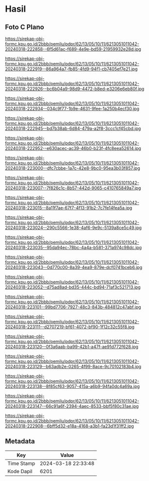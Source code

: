 # Hasil

## Foto C Plano

https://sirekap-obj-formc.kpu.go.id/2bbb/pemilu/pdpr/62/13/05/10/11/6213051011042-20240318-222858--6f5d61ac-f689-4e9e-bd59-21959932e28d.jpg

https://sirekap-obj-formc.kpu.go.id/2bbb/pemilu/pdpr/62/13/05/10/11/6213051011042-20240318-222919--86a964a7-fb85-4fd9-94f1-cb7405ef7e21.jpg

https://sirekap-obj-formc.kpu.go.id/2bbb/pemilu/pdpr/62/13/05/10/11/6213051011042-20240318-222926--bc6b04a9-98d9-4472-b8ed-e3206e6eb80f.jpg

https://sirekap-obj-formc.kpu.go.id/2bbb/pemilu/pdpr/62/13/05/10/11/6213051011042-20240318-222934--034c9f77-1b9e-4631-9fee-1a250b4ecf30.jpg

https://sirekap-obj-formc.kpu.go.id/2bbb/pemilu/pdpr/62/13/05/10/11/6213051011042-20240318-222945--bd7b38ab-6d84-479a-a2f8-3ccc1cf45cbd.jpg

https://sirekap-obj-formc.kpu.go.id/2bbb/pemilu/pdpr/62/13/05/10/11/6213051011042-20240318-222952--e630acec-ac39-46b0-b23f-4fc8eea52614.jpg

https://sirekap-obj-formc.kpu.go.id/2bbb/pemilu/pdpr/62/13/05/10/11/6213051011042-20240318-223000--dfc7cbbe-1a7c-42e8-9bc0-95ea3b03f857.jpg

https://sirekap-obj-formc.kpu.go.id/2bbb/pemilu/pdpr/62/13/05/10/11/6213051011042-20240318-223007--7f826c1c-8b57-442d-9065-c410765849a7.jpg

https://sirekap-obj-formc.kpu.go.id/2bbb/pemilu/pdpr/62/13/05/10/11/6213051011042-20240318-223015--8a11f7ae-67f7-4f13-91b2-7c7fe14fea5a.jpg

https://sirekap-obj-formc.kpu.go.id/2bbb/pemilu/pdpr/62/13/05/10/11/6213051011042-20240318-223024--290c5566-1e38-4af6-9e9c-5139a8ce5c49.jpg

https://sirekap-obj-formc.kpu.go.id/2bbb/pemilu/pdpr/62/13/05/10/11/6213051011042-20240318-223035--95da94ec-78bc-4a4a-b581-371a974c98dc.jpg

https://sirekap-obj-formc.kpu.go.id/2bbb/pemilu/pdpr/62/13/05/10/11/6213051011042-20240318-223043--0d770c00-8a39-4ea9-879e-dcf0741bceb6.jpg

https://sirekap-obj-formc.kpu.go.id/2bbb/pemilu/pdpr/62/13/05/10/11/6213051011042-20240318-223052--d75ad8ad-bd35-444c-bd94-71af3c521713.jpg

https://sirekap-obj-formc.kpu.go.id/2bbb/pemilu/pdpr/62/13/05/10/11/6213051011042-20240318-223101--99bd7706-7927-48c3-843b-484812c47abf.jpg

https://sirekap-obj-formc.kpu.go.id/2bbb/pemilu/pdpr/62/13/05/10/11/6213051011042-20240318-223111--d2707219-bf61-4072-bf90-1f12c32c55f8.jpg

https://sirekap-obj-formc.kpu.go.id/2bbb/pemilu/pdpr/62/13/05/10/11/6213051011042-20240318-223120--0f3a6aab-ba99-42b1-a47f-ae91d772f628.jpg

https://sirekap-obj-formc.kpu.go.id/2bbb/pemilu/pdpr/62/13/05/10/11/6213051011042-20240318-223129--b63adb2e-0265-4f99-8ace-9c70102183b4.jpg

https://sirekap-obj-formc.kpu.go.id/2bbb/pemilu/pdpr/62/13/05/10/11/6213051011042-20240318-223138--8f85cf63-9057-415a-a6b9-94fa0dc4a69a.jpg

https://sirekap-obj-formc.kpu.go.id/2bbb/pemilu/pdpr/62/13/05/10/11/6213051011042-20240318-223147--66c91a6f-2394-4aec-8533-bbf5f80c31ae.jpg

https://sirekap-obj-formc.kpu.go.id/2bbb/pemilu/pdpr/62/13/05/10/11/6213051011042-20240318-222908--6bff5d32-e18a-4168-a3b1-fa23d1f31ff2.jpg


## Metadata

| Key        | Value               |
| ---------- | ------------------- |
| Time Stamp | 2024-03-18 22:33:48 |
| Kode Dapil | 6201                |



